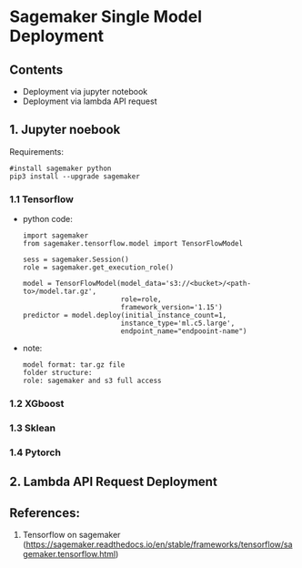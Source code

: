 # Sagemaker Single Model Deployment 

## Contents
- Deployment via jupyter notebook
- Deployment via lambda API request


## 1. Jupyter noebook 
Requirements:
``` 
#install sagemaker python
pip3 install --upgrade sagemaker
```

### 1.1 Tensorflow
* python code: 
    ```
    import sagemaker
    from sagemaker.tensorflow.model import TensorFlowModel
   
    sess = sagemaker.Session()
    role = sagemaker.get_execution_role()

    model = TensorFlowModel(model_data='s3://<bucket>/<path-to>/model.tar.gz', 
                            role=role,
                            framework_version='1.15')
    predictor = model.deploy(initial_instance_count=1, 
                            instance_type='ml.c5.large', 
                            endpoint_name="endpooint-name")
    ```

* note:
    ```
    model format: tar.gz file    
    folder structure:    
    role: sagemaker and s3 full access
    ```

### 1.2 XGboost
### 1.3 Sklean
### 1.4 Pytorch


## 2. Lambda API Request Deployment


## References: 
1. Tensorflow on sagemaker (https://sagemaker.readthedocs.io/en/stable/frameworks/tensorflow/sagemaker.tensorflow.html)



